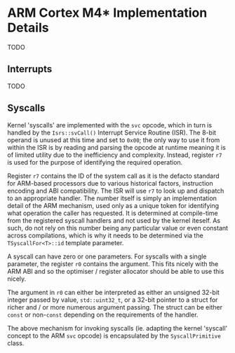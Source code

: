 # ARM Cortex M4* Implementation Details
TODO

## Interrupts
TODO

## Syscalls
Kernel 'syscalls' are implemented with the `svc` opcode, which in turn is handled by the `Isrs::svCall()` Interrupt Service Routine (ISR).  The 8-bit operand is unused at this time and set to `0x00`; the only way to use it from within the ISR is by reading and parsing the opcode at runtime meaning it is of limited utility due to the inefficiency and complexity.  Instead, register `r7` is used for the purpose of identifying the required operation.

Register `r7` contains the ID of the system call as it is the defacto standard for ARM-based processors due to various historical factors, instruction encoding and ABI compatibility.  The ISR will use `r7` to look up and dispatch to an appropriate handler.  The number itself is simply an implementation detail of the ARM mechanism, used only as a unique token for identifying what operation the caller has requested.  It is determined at compile-time from the registered syscall handlers and not used by the kernel iteself.  As such, do not rely on this number being any particular value or even constant across compilations, which is why it needs to be determined via the `TSyscallFor<T>::id` template parameter.

A syscall can have zero or one parameters.  For syscalls with a single parameter, the register `r0` contains the argument.  This fits nicely with the ARM ABI and so the optimiser / register allocator should be able to use this nicely.

The argument in `r0` can either be interpreted as either an unsigned 32-bit integer passed by value, `std::uint32_t`, or a 32-bit pointer to a struct for richer and / or more numerous argument passing.  The struct can be either `const` or non-`const` depending on the requirements of the handler.

The above mechanism for invoking syscalls (ie. adapting the kernel 'syscall' concept to the ARM `svc` opcode) is encapsulated by the `SyscallPrimitive` class.
